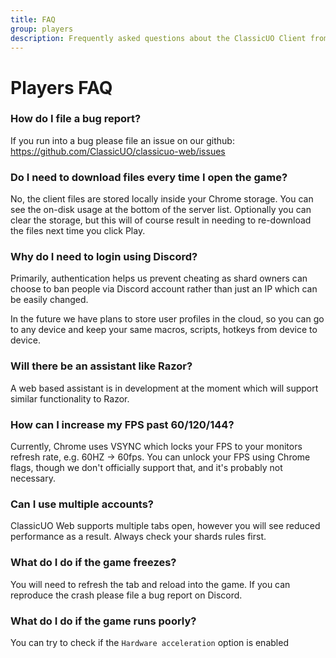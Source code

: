 ```yaml
---
title: FAQ
group: players
description: Frequently asked questions about the ClassicUO Client from players
---
```

# Players FAQ

### How do I file a bug report?

If you run into a bug please file an issue on our github: https://github.com/ClassicUO/classicuo-web/issues

### Do I need to download files every time I open the game?

No, the client files are stored locally inside your Chrome storage. You can see the on-disk usage at the bottom of the server list.
Optionally you can clear the storage, but this will of course result in needing to re-download the files next time you click Play.

### Why do I need to login using Discord?

Primarily, authentication helps us prevent cheating as shard owners can choose to ban people via Discord account rather than just an IP which can be easily changed.

In the future we have plans to store user profiles in the cloud, so you can go to any device and keep your same macros, scripts, hotkeys from device to device.

### Will there be an assistant like Razor?

A web based assistant is in development at the moment which will support similar functionality to Razor.

### How can I increase my FPS past 60/120/144?

Currently, Chrome uses VSYNC which locks your FPS to your monitors refresh rate, e.g. 60HZ -> 60fps.
You can unlock your FPS using Chrome flags, though we don't officially support that, and it's probably not necessary.

### Can I use multiple accounts?

ClassicUO Web supports multiple tabs open, however you will see reduced performance as a result. 
Always check your shards rules first.

### What do I do if the game freezes?

You will need to refresh the tab and reload into the game. If you can reproduce the crash please file a bug report on Discord.

### What do I do if the game runs poorly?

You can try to check if the `Hardware acceleration` option is enabled
